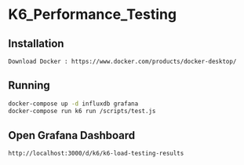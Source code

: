 # K6_Performance_Testing

## Installation
```
Download Docker : https://www.docker.com/products/docker-desktop/
```
## Running

```bash
docker-compose up -d influxdb grafana
docker-compose run k6 run /scripts/test.js
```

## Open Grafana Dashboard

```
http://localhost:3000/d/k6/k6-load-testing-results
```
